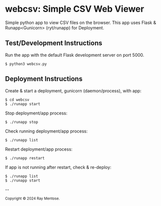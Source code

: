 # webcsv: Simple CSV Web Viewer

Simple python app to view CSV files on the browser. This app uses Flask & Runapp\<Gunicorn\> (ryt/runapp) for Deployment.

## Test/Development Instructions

Run the app with the default Flask development server on port 5000.

```
$ python3 webcsv.py
```

## Deployment Instructions
Create & start a deployment, gunicorn (daemon/process), with app:

```
$ cd webcsv
$ ./runapp start
```

Stop deployment/app process:

```
$ ./runapp stop
```

Check running deployment/app process:

```
$ ./runapp list
```

Restart deployment/app process:

```
$ ./runapp restart
```

If app is not running after restart, check & re-deploy:

```
$ ./runapp list
$ ./runapp start
```

--

<small>Copyright &copy; 2024 Ray Mentose.</small>


